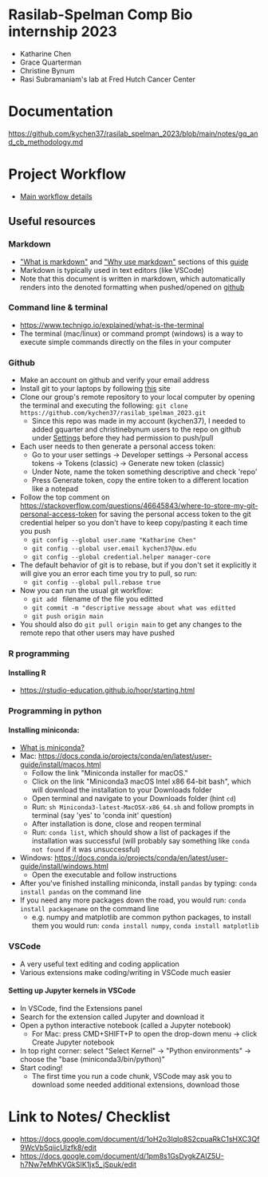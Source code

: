 # Rasilab-Spelman Comp Bio internship 2023
- Katharine Chen
- Grace Quarterman
- Christine Bynum
- Rasi Subramaniam's lab at Fred Hutch Cancer Center

# Documentation
https://github.com/kychen37/rasilab_spelman_2023/blob/main/notes/gq_and_cb_methodology.md

# Project Workflow
- [Main workflow details](https://github.com/kychen37/rasilab_spelman_2023/blob/main/project_workflow.md)

## Useful resources

### Markdown

- ["What is markdown"](https://www.markdownguide.org/getting-started/#what-is-markdown) and ["Why use markdown"](https://www.markdownguide.org/getting-started/#why-use-markdown) sections of this [guide](https://www.markdownguide.org/getting-started/)
- Markdown is typically used in text editors (like VSCode)
- Note that this document is written in markdown, which automatically renders into the denoted formatting when pushed/opened on [github](https://github.com/kychen37/rasilab_spelman_2023/blob/main/README.md)

### Command line & terminal

- https://www.technigo.io/explained/what-is-the-terminal
- The terminal (mac/linux) or command prompt (windows) is a way to execute simple commands directly on the files in your computer

### Github

- Make an account on github and verify your email address
- Install git to your laptops by following [this](https://www.atlassian.com/git/tutorials/install-git) site
- Clone our group's remote repository to your local computer by opening the terminal and executing the following: ```git clone https://github.com/kychen37/rasilab_spelman_2023.git```
  - Since this repo was made in my account (kychen37), I needed to added gquarter and christinebynum users to the repo on github under [Settings](https://github.com/kychen37/rasilab_spelman_2023/settings) before they had permission to push/pull
- Each user needs to then generate a personal access token:
  - Go to your user settings -> Developer settings -> Personal access tokens -> Tokens (classic) -> Generate new token (classic)
  - Under Note, name the token something descriptive and check 'repo'
  - Press Generate token, copy the entire token to a different location like a notepad
- Follow the top comment on https://stackoverflow.com/questions/46645843/where-to-store-my-git-personal-access-token for saving the personal access token to the git credential helper so you don't have to keep copy/pasting it each time you push
  - ```git config --global user.name "Katharine Chen"```
  - ```git config --global user.email kychen37@uw.edu```
  - ```git config --global credential.helper manager-core```
- The default behavior of git is to rebase, but if you don't set it explicitly it will give you an error each time you try to pull, so run:
  - ```git config --global pull.rebase true```
- Now you can run the usual git workflow:
  - ```git add ``` filename of the file you editted
  - ```git commit -m "descriptive message about what was editted```
  - ```git push origin main```
- You should also do ```git pull origin main``` to get any changes to the remote repo that other users may have pushed

### R programming

#### Installing R
- https://rstudio-education.github.io/hopr/starting.html

### Programming in python
#### Installing miniconda: 
- [What is miniconda?](https://docs.conda.io/en/latest/miniconda.html)
- Mac: https://docs.conda.io/projects/conda/en/latest/user-guide/install/macos.html
  - Follow the link "Miniconda installer for macOS."
  - Click on the link "Miniconda3 macOS Intel x86 64-bit bash", which will download the installation to your Downloads folder
  - Open terminal and navigate to your Downloads folder (hint ```cd```)
  - Run: ```sh Miniconda3-latest-MacOSX-x86_64.sh``` and follow prompts in terminal (say 'yes' to 'conda init' question)
  - After installation is done, close and reopen terminal
  - Run: ```conda list```, which should show a list of packages if the installation was successful (will probably say something like ```conda not found``` if it was unsuccessful)
- Windows: https://docs.conda.io/projects/conda/en/latest/user-guide/install/windows.html
  - Open the executable and follow instructions
- After you've finished installing miniconda, install ```pandas``` by typing: ```conda install pandas``` on the command line
- If you need any more packages down the road, you would run: ```conda install packagename``` on the command line
  - e.g. numpy and matplotlib are common python packages, to install them you would run: ```conda install numpy```, ```conda install matplotlib```

### VSCode
- A very useful text editing and coding application
- Various extensions make coding/writing in VSCode much easier

#### Setting up Jupyter kernels in VSCode
- In VSCode, find the Extensions panel
- Search for the extension called Jupyter and download it
- Open a python interactive notebook (called a Jupyter notebook)
  - For Mac: press CMD+SHIFT+P to open the drop-down menu -> click Create Jupyter notebook
- In top right corner: select "Select Kernel" -> "Python environments" -> choose the "base (miniconda3/bin/python)" 
- Start coding!
  - The first time you run a code chunk, VSCode may ask you to download some needed additional extensions, download those

# Link to Notes/ Checklist
- https://docs.google.com/document/d/1oH2o3IqIo8S2cpuaRkC1sHXC3Qf9WcVbSqiicUIzfk8/edit
- https://docs.google.com/document/d/1pm8s1GsDygkZAIZ5U-h7Nw7eMhKVGkSIK1jx5_jSpuk/edit
